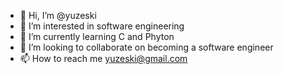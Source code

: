 - 👋 Hi, I’m @yuzeski
- 👀 I’m interested in software engineering
- 🌱 I’m currently learning C and Phyton
- 💞️ I’m looking to collaborate on becoming a software engineer
- 📫 How to reach me yuzeski@gmail.com

<!---
yuzeski/yuzeski is a ✨ special ✨ repository because its `README.md` (this file) appears on your GitHub profile.
You can click the Preview link to take a look at your changes.
--->
